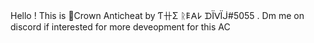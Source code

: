 Hello !
This is 👑Crown Anticheat by Ƭ卄Σ ᚱ𐌄𐌀𐌋 ᗪÏᐯÏᒎ#5055 .
Dm me on discord if interested for more deveopment for this AC
